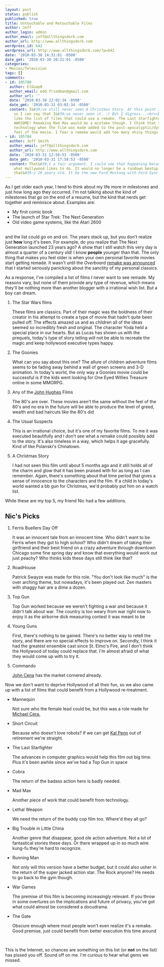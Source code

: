 ```yaml
---
layout: post
status: publish
published: true
title: Untouchable and Retouchable Films
author: Jeff
author_login: admin
author_email: jeff@allthingsdork.com
author_url: http://www.allthingsdork.com
wordpress_id: 642
wordpress_url: http://www.allthingsdork.com/?p=642
date: '2010-03-30 14:31:01 -0500'
date_gmt: '2010-03-30 20:31:01 -0500'
categories:
- Movies/Television
tags: []
comments:
- id: 105780
  author: ElGuap0
  author_email: edd.friedman@gmail.com
  author_url: ''
  date: '2010-03-30 22:02:34 -0500'
  date_gmt: '2010-03-31 03:02:34 -0500'
  content: I&#39;ve still never seen A Christmas Story. At this point I avoid just
    so I can say that I&#39;ve never seen it. :) But I digress...<br><br>I particularly
    like the list of films that could use a remake. The Last Starfighter could be
    AWESOME! Remaking Mad Max would be a mistake though. I think that the lack of
    technology when the film was made added to the post-apocalyptic/dystopian
    feel of the movie. I fear a remake would add too many shiny things.
- id: 105784
  author: Jeff Smith
  author_email: jeff@allthingsdork.com
  author_url: http://www.allthingsdork.com
  date: '2010-03-31 12:58:53 -0500'
  date_gmt: '2010-03-31 17:58:53 -0500'
  content: That&#39;s a fair argument. I could see that happening because that&#39;s
    what Hollywood likes to do. It would no longer be a rundown beatup modified car
    that&#39;s 20 years old. It be the new Ford Mustang with Ford Sync technology.
---
```

<p>As I get older each year, I tend to think about my life more in milestones and just how long ago they occurred. I'm not talking about the kind of milestones that go on the end of a resume, but the kind that nerds get together and reminisce about. Examples are:</p>
<ul>
<li>My first comic book</li>
<li>The launch of Star Trek: The Next Generation</li>
<li>Old video game systems, like the Atari 2600</li><br />
</ul></p>
<p>	and the list could go on and on. The years stack up, but you don't realize just <strong>how</strong> long it's been. For example, do you realize that The Next Generation launched 23 years ago? A show that I still watch this very day is almost a quarter of a century old! I know <strong>people</strong> younger than that. The only thing that makes you feel older is when your own personal favorite movies start getting remade. It wasn't until the <em>Overboard</em> <a href="http://www.slashfilm.com/2010/03/19/jennifer-lopez-to-star-in-overboard-remake/">remake was announced</a> that I started seriously panicking about the sanctity of my personal classics.</p>
<p>As a response, I've compiled a list of films I never want to see remade. My reasons vary, but none of them provide any type of revenue, which means they'll be nothing more than another blogger with a irrational wish list. But a boy can dream.</p>
<ol>
<li>The Star Wars films</li>
<p>These films are classics. Part of their magic was the boldness of their creator in his attempt to create a type of movie that hadn't quite been pulled off. The effects amazed us and as children all of the ideas seemed so incredibly fresh and original. The character Yoda held a special place in our hearts. But as Lucas has shown us with the prequels, today's type of story telling will not be able to recreate the magic and keep hollywood executive types happy. </p></p>
<li>The Goonies</li>
<p>What can you say about this one? The allure of children adventure films seems to be fading away behind a wall of green screens and 3-D animation. In today's world, the only way a Goonies movie could be successful is if the kids went looking for One Eyed Willies Treasure online in some MMORPG.</p></p>
<li>Any of the <a href="http://www.imdb.com/name/nm0000455/">John Hughes</a> Films</li>
<p>The 80's are over. These movies aren't the same without the feel of the 80's and no era in the future will be able to produce the level of greed, wealth and bad haircuts like the 80's did</p></p>
<li>The Usual Suspects</li>
<p>This is an irrational choice, but it's one of my favorite films. To me it was executed beautifully and I don't see what a remake could possibly add to the story. It's also timeless in a way, which helps it age gracefully. Kind of like Polanski's Chinatown. </p></p>
<li>A Christmas Story</li>
<p>I had not seen this film until about 5 months ago and it still holds all of the charm and glow that it has been praised with for as long as I can remember. Again, there's something about that time period that gives a sense of innocence to the characters and the film. If a child in today's world wanted a bb gun for Christmas, we'd probably put him on a watch list.<br />
</ol></p>
<p>While these are my top 5, my friend Nic had a few additions.</p>
<h2>Nic's Picks</h2></p>
<ol>
<li>Ferris Buellers Day Off</li>
<p>It was an innocent tale from an innocent time.  Who didn't want to be Ferris when they got to high school?  Who didn't dream of taking their girlfriend and their best friend on a crazy adventure through downtown Chicago some fine spring day and know that everything would work out just peachy?  Who thinks kids these days still think like that? </p></p>
<li>RoadHouse</li>
<p>Patrick Swayze was made for this role.  "You don't look like much" is the over arching theme, but nowadays, it's been played out.  Zen masters with shaggy hair are a dime a dozen.</p></p>
<li>Top Gun</li>
<p>Top Gun worked because we weren't fighting a war and because it didn't talk about war. The country is too weary from war right now to enjoy it as the airborne dick measuring contest it was meant to be</p></p>
<li>Young Guns</li>
<p>First, there's nothing to be gained.  There's no better way to retell the story, and there are no special effects to improve on.  Secondly, I think it had the greatest ensemble cast since St. Elmo's Fire, and I don't think the Hollywood of today could replace that.  I'm almost afraid of what they would come up with to try it.</p></p>
<li>Commando</li>
<p><a href="http://www.imdb.com/name/nm1078479/">John Cena</a> has the market cornered already.<br />
</ol></p>
<p>Now we don't want to deprive Hollywood of all their fun, so we also came up with a list of films that could benefit from a Hollywood re-treatment.</p>
<ul>
<li>Mannequin</li>
<p>Not sure who the female lead could be, but this was a role made for <a href="http://www.imdb.com/name/nm0148418/">Michael Cera.</a></p></p>
<li>Short Circuit</li>
<p>Because who doesn't love robots? If we can get <a href="http://www.imdb.com/name/nm0671980/">Kal Penn</a> out of retirement we're straight.</p></p>
<li>The Last Starfighter</li>
<p>The advances in computer graphics would help this film out big time. Plus it's been awhile since we've had a Top Gun in space</p></p>
<li>Cobra</li>
<p>The return of the badass action hero is badly needed.</p></p>
<li>Mad Max</li>
<p>Another piece of work that could benefit from technology.</p></p>
<li>Lethal Weapon</li>
<p>We need the return of the buddy cop film too. Where'd they all go?</p></p>
<li>Big Trouble in Little China</li>
<p>Another genre that disappear, good ole action adventure. Not a lot of fantastical stories these days. Or there wrapped up in so much wire kung-fu they're hard to recognize.</p></p>
<li>Running Man</li>
<p>Not only will this version have a better budget, but it could also usher in the return of the super jacked action star. The Rock anyone? He needs to go back to the gym though.</p></p>
<li>War Games</li>
<p>The premise of this film is becoming increasingly relevant. If you throw in some overtures on the implications and future of privacy, you've got what could almost be considered a docudrama.</p></p>
<li>The Gate</li>
<p>Obscure enough where most people won't even realize it's a remake. Good premise, just could benefit from better execution this time around</p><br />
</ul></p>
<p>This is the Internet, so chances are something on this list (or <strong>not</strong> on the list) has pissed you off. Sound off on me. I'm curious to hear what gems we missed.</p>
